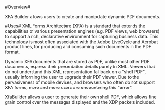 #Overview#

XFA Builder allows users to create and manipulate dynamic PDF documents.

#Uses#
XML Forms Architecture (XFA) is a standard that extends the capabilities of various presentation engines (e.g. PDF views, web browsers) to support a rich, declarative environment for capturing business data. This technology is most often associated with the Adobe LiveCycle and Acrobat product lines, for producing and consuming such documents in the PDF format.

Dynamic XFA documents that are stored as PDF, unlike most other PDF documents, express their presentation details purely in XML. Viewers that do not understand this XML representation fall back on a "shell PDF", usually informing the user to upgrade their PDF viewer. Due to the pervasiveness of mobile devices, and browsers who often do not support XFA forms, more and more users are encountering this "error". 

XfaBuilder allows a user to generate their own shell PDF, which allows fine grain control over the messages displayed and the XDP packets included.    